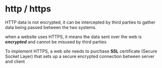 # http / https

HTTP data is not encrypted, it can be intercepted by third parties to gather data being passed between the two systems.

when a website uses HTTPS, it means the data sent over the web is _**encrypted**_ and cannot be misused by third parties

To implement HTTPS, a web site needs to purchase **SSL** certificate \(Secure Socket Layer\) that sets up a secure encrypted connection between server and client

